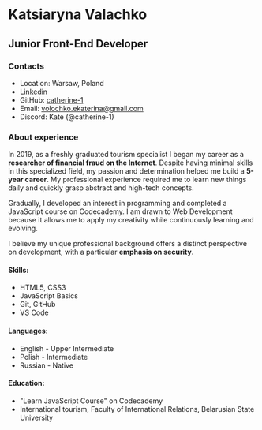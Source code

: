 # Katsiaryna Valachko

## Junior Front-End Developer

### Contacts
- Location: Warsaw, Poland
- [Linkedin](https://www.linkedin.com/in/katsiaryna-valachko-a7110a162/)
- GitHub: [catherine-1](https://github.com/catherine-1)
- Email: volochko.ekaterina@gmail.com
- Discord: Kate (@catherine-1)

### About experience

In 2019, as a freshly graduated tourism specialist I began my career as a **researcher of financial fraud on the Internet**. Despite having minimal skills in this specialized field, my passion and determination helped me build a **5-year career**. My professional experience required me to learn new things daily and quickly grasp abstract and high-tech concepts.

Gradually, I developed an interest in programming and completed a JavaScript course on Codecademy. I am drawn to Web Development because it allows me to apply my creativity while continuously learning and evolving.

I believe my unique professional background offers a distinct perspective on development, with a particular **emphasis on security**.

#### Skills:
- HTML5, CSS3
- JavaScript Basics
- Git, GitHub
- VS Code

#### Languages:
- English - Upper Intermediate
- Polish - Intermediate
- Russian - Native 

#### Education:
- "Learn JavaScript Course" on Codecademy
- International tourism, Faculty of International Relations, Belarusian State University

